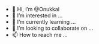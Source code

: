 - 👋 Hi, I’m @Onukkai
- 👀 I’m interested in ...
- 🌱 I’m currently learning ...
- 💞️ I’m looking to collaborate on ...
- 📫 How to reach me ...

<!---
Onukkai/Onukkai is a ✨ special ✨ repository because its `README.md` (this file) appears on your GitHub profile.
You can click the Preview link to take a look at your changes.
--->
